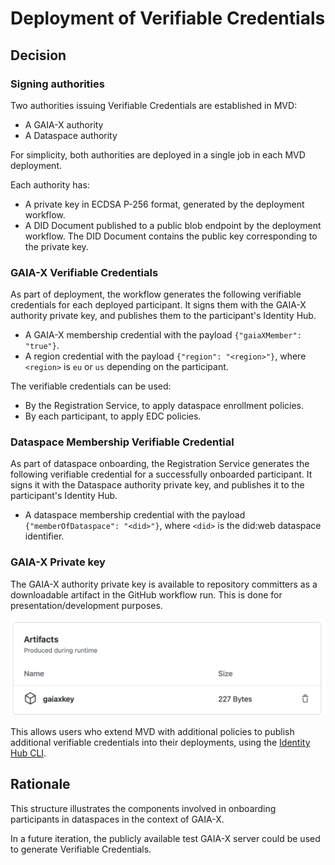 # Deployment of Verifiable Credentials

## Decision

### Signing authorities

Two authorities issuing Verifiable Credentials are established in MVD:

- A GAIA-X authority
- A Dataspace authority

For simplicity, both authorities are deployed in a single job in each MVD deployment.

Each authority has:

- A private key in ECDSA P-256 format, generated by the deployment workflow.
- A DID Document published to a public blob endpoint by the deployment workflow. The DID Document contains the public key corresponding to the private key.

### GAIA-X Verifiable Credentials

As part of deployment, the workflow generates the following verifiable credentials for each deployed participant. It signs them with the GAIA-X authority private key, and publishes them to the participant's Identity Hub.

- A GAIA-X membership credential with the payload `{"gaiaXMember": "true"}`.
- A region credential with the payload `{"region": "<region>"}`, where `<region>` is `eu` or `us` depending on the participant.

The verifiable credentials can be used:

- By the Registration Service, to apply dataspace enrollment policies.
- By each participant, to apply EDC policies.

### Dataspace Membership Verifiable Credential

As part of dataspace onboarding, the Registration Service generates the following verifiable credential for a successfully onboarded participant. It signs it with the Dataspace authority private key, and publishes it to the participant's Identity Hub.

- A dataspace membership credential with the payload `{"memberOfDataspace": "<did>"}`, where `<did>` is the did:web dataspace identifier.

### GAIA-X Private key

The GAIA-X authority private key is available to repository committers as a downloadable artifact in the GitHub workflow run. This is done for presentation/development purposes.

![Private Key artifact](key-artifact.png)

This allows users who extend MVD with additional policies to publish additional verifiable credentials into their deployments, using the [Identity Hub CLI](https://github.com/eclipse-dataspaceconnector/IdentityHub/tree/main/client-cli).

## Rationale

This structure illustrates the components involved in onboarding participants in dataspaces in the context of GAIA-X.

In a future iteration, the publicly available test GAIA-X server could be used to generate Verifiable Credentials.
